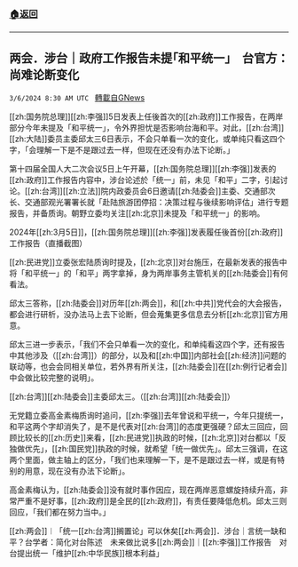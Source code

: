 ###  [:house:返回](README.md)
---


## 两会．涉台｜政府工作报告未提｢和平统一｣　台官方：尚难论断变化
`3/6/2024 8:30 AM UTC ` [轉載自GNews](https://gnews.org/articles/2369999)

[[zh:国务院总理]][[zh:李强]]5日发表上任後首次的[[zh:政府]]工作报告，在两岸部分今年未提及「和平统一」，令外界担忧是否影响台海和平。对此，[[zh:台湾]][[zh:大陆]]委员主委邱太三6日表示，不会只单看一次的变化，或单纯只看这四个字，「会理解一下是不是跟过去一样，但现在还没有办法下论断。」

第十四届全国人大二次会议5日上午开幕，[[zh:国务院总理]][[zh:李强]]发表的[[zh:政府]]工作报告内容中，涉台论述於「统一」前，未见「和平」二字，引起讨论。[[zh:台湾]][[zh:立法]]院内政委员会6日邀请[[zh:陆委会]]主委、交通部次长、交通部观光署署长就「赴陆旅游团停招：决策过程与後续影响评估」进行专题报告，并备质询。朝野立委均关注[[zh:北京]]未提及「和平统一」的影响。

2024年[[zh:3月5日]]，[[zh:国务院总理]][[zh:李强]]发表履任後首份[[zh:政府]]工作报告（直播截图）

[[zh:民进党]]立委张宏陆质询时提及，[[zh:北京]]对台施压，在最新发表的报告中将「和平统一」的「和平」两字拿掉，身为两岸事务主管机关的[[zh:陆委会]]有何看法。

邱太三答称，[[zh:陆委会]]对历年[[zh:两会]]，和[[zh:中共]]党代会的大会报告，都会进行研析，没办法马上去下论断，但会蒐集更多信息去分析[[zh:北京]]官方用意。

邱太三进一步表示，「我们不会只单看一次的变化，和单纯看这四个字，还有报告中其他涉及（[[zh:台湾]]）的部分，以及和[[zh:中国]]内部社会[[zh:经济]]问题的联动等，也会会同相关单位，若外界有所关注，[[zh:陆委会]]在[[zh:例行记者会]]中会做比较完整的说明」。

[[zh:台湾]][[zh:陆委会]]主委邱太三。（[[zh:台湾]][[zh:陆委会]]）

无党籍立委高金素梅质询时追问，[[zh:李强]]去年曾说和平统一，今年只提统一，和平这两个字却消失了，是不是代表对[[zh:台湾]]的态度更强硬？邱太三回应，回顾比较长的[[zh:历史]]来看，[[zh:民进党]]执政的时候，[[zh:北京]]对台都以「反独做优先」，[[zh:国民党]]执政的时候，就希望「统一做优先」。邱太三强调，在这两个里面，做主轴上的区分，「我们也来理解一下，是不是跟过去一样，或是有特别的用意，现在没有办法下论断」。

高金素梅认为，[[zh:陆委会]]没有就时事作因应，现在两岸恶意螺旋持续升高，非常严重不是好事，[[zh:政府]]是全民的[[zh:政府]]，有责任要降低危机。邱太三则回应，「我们都在努力当中。」

[[zh:两会]]︱「统一[[zh:台湾]]搁置论」可以休矣[[zh:两会]]．涉台｜言统一缺和平？台学者：简化对台陈述　未来做比说多[[zh:两会]]｜[[zh:李强]]工作报告　对台提出统一「维护[[zh:中华民族]]根本利益」

